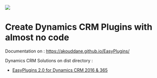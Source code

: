 ![](https://akouddane.github.io/EasyPlugins/images/logo_md.png)
# Create Dynamics CRM Plugins with almost no code

Documentation on : https://akouddane.github.io/EasyPlugins/

Dynamics CRM Solutions on dist directory : 
* [EasyPlugins 2.0 for Dynamics CRM 2016 & 365](https://github.com/Akouddane/EasyPlugins/blob/master/dist/EasyPlugins_2_0_0_0_managed_crm8_0.zip) 


